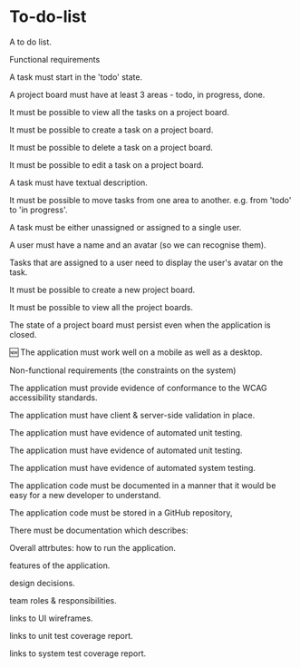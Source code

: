 # To-do-list

A to do list.

Functional requirements

A task must start in the 'todo' state.

A project board must have at least 3 areas - todo, in progress, done.

It must be possible to view all the tasks on a project board.

It must be possible to create a task on a project board.

It must be possible to delete a task on a project board.

It must be possible to edit a task on a project board.

A task must have textual description.

It must be possible to move tasks from one area to another. e.g. from 'todo' to 'in progress'.

A task must be either unassigned or assigned to a single user.

A user must have a name and an avatar (so we can recognise them).

Tasks that are assigned to a user need to display the user's avatar on the task.

It must be possible to create a new project board.

It must be possible to view all the project boards.

The state of a project board must persist even when the application is closed.

:new: The application must work well on a mobile as well as a desktop.

Non-functional requirements (the constraints on the system)

The application must provide evidence of conformance to the WCAG accessibility standards.

The application must have client & server-side validation in place.

The application must have evidence of automated unit testing.

The application must have evidence of automated unit testing.

The application must have evidence of automated system testing.

The application code must be documented in a manner that it would be easy for a new developer to understand.

The application code must be stored in a GitHub repository,

There must be documentation which describes:

Overall attrbutes:
how to run the application.

features of the application.

design decisions.

team roles & responsibilities.

links to UI wireframes.

links to unit test coverage report.

links to system test coverage report.

